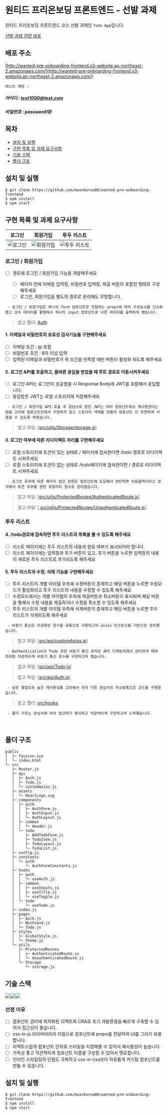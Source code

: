 # 원티드 프리온보딩 프론트엔드 - 선발 과제

원티드 프리온보딩 프론트엔드 코스 선발 과제인 `Todo App`입니다.

[선발 과제 관련 레포](https://github.com/walking-sunset/selection-task)

## **배포 주소**

[http://wanted-pre-onboarding-frontend.s3-website.ap-northeast-2.amazonaws.com/](http://wanted-pre-onboarding-frontend.s3-website.ap-northeast-2.amazonaws.com/)

`테스트 계정 :`

##### 아이디 : test1000@test.com

##### 비밀번호 : password!@

## 목차

- [설치 및 실행](#설치-및-실행)
- [구현 목록 및 과제 요구사항](#구현-목록-및-과제-요구사항)
- [기술 스택](#기술-스택)
- [폴더 구조](#폴더-구조)

## **설치 및 실행**

```
$ git clone https://github.com/moonkorea00/wanted-pre-onboarding-frontend
$ npm install
$ npm start
```

## 구현 목록 및 과제 요구사항
  
|                                                        로그인                                                         |                                                     회원가입                                                     |                                                   투두 리스트                                                    |
| :-------------------------------------------------------------------------------------------------------------------: | :--------------------------------------------------------------------------------------------------------------: | :------------------------------------------------------------------------------------------------------------: |
|    ![로그인](https://user-images.githubusercontent.com/78708082/196017717-c4f2d18f-54f1-4976-97c6-a55b660ed985.png)    | ![회원가입](https://user-images.githubusercontent.com/78708082/196017726-fd78dfaa-ee3e-431b-ac08-9e0a94b4bc5a.png) | ![투두 리스트](https://user-images.githubusercontent.com/78708082/196017727-3b8eaa75-014c-41b6-9f42-6b00741b2c58.png) |

### 로그인 / 회원가입
  
- [ ] 경로에 로그인 / 회원가입 기능을 개발해주세요
  
  - [ ] 페이지 안에 이메일 입력창, 비밀번호 입력창, 제출 버튼이 포함된 형태로 구성해주세요
  - [ ] 로그인, 회원가입을 별도의 경로로 분리해도 무방합니다.
  
 ` - 로그인 / 회원가입은 하나의 form 컴포넌트로 전달하는 props에 따라 구성요소를 간소화했고 상수 데이터를 활용해서 하나의 input 컴포넌트로 다른 데이터를 출력하게 했습니다.`
 
> 참고 폴더: [Auth](https://github.com/moonkorea00/wanted-pre-onboarding-frontend/blob/master/src/pages/Auth.js)

#### 1. 이메일과 비밀번호의 유효성 검사기능을 구현해주세요
  
  - [ ] 이메일 조건 : @ 포함
  - [ ]  비밀번호 조건 : 8자 이상 입력
  - [ ]  입력된 이메일과 비밀번호가 위 조건을 만족할 때만 버튼이 활성화 되도록 해주세요

#### 2. 로그인 API를 호출하고, 올바른 응답을 받았을 때 루트 경로로 이동시켜주세요
  
  - [ ]  로그인 API는 로그인이 성공했을 시 Response Body에 JWT를 포함해서 응답합니다.
  - [ ]  응답받은 JWT는 로컬 스토리지에 저장해주세요
  
  ` - 로그인 / 회원가입 API 호출 후 응답으로 받은 JWT는 여러 컴포넌트에서 재사용한다는 점을 고려해 컴포넌트단에서 구현하지 않고 스토리지 객체를 만들어 컴포넌트 간 유연하게 사용할 수 있도록 하였습니다.`
  
  > 참고 파일: [[src/utils/Storage/storage.js](https://github.com/moonkorea00/wanted-pre-onboarding-frontend/blob/master/src/utils/Storage/storage.js)]

#### 3. 로그인 여부에 따른 리다이렉트 처리를 구현해주세요
  
  - [ ] 로컬 스토리지에 토큰이 있는 상태로 / 페이지에 접속한다면 /todo 경로로 리다이렉트 시켜주세요
  - [ ] 로컬 스토리지에 토큰이 없는 상태로 /todo페이지에 접속한다면 / 경로로 리다이렉트 시켜주세요

  ` - 로그인 유무에 따른 페이지 접근 권한은 컴포넌트에 도달해서 판단하면 비효율적이라고 생각해서 토큰 유무를 권한 유틸리티 함수로 관리했습니다.`

  > 참고 파일: [[src/utils/ProtectedRoutes/AuthenticatedRoute.js](https://github.com/moonkorea00/wanted-pre-onboarding-frontend/blob/master/src/utils/ProtectedRoutes/AuthenticatedRoute.js)]
  
  > 참고 파일: [[  src/utils/ProtectedRoutes/UnauthenticatedRoute.js](https://github.com/moonkorea00/wanted-pre-onboarding-frontend/blob/master/src/utils/ProtectedRoutes/UnauthenticatedRoute.js)]
  
### 투두 리스트

#### 4. /todo경로에 접속하면 투두 리스트의 목록을 볼 수 있도록 해주세요

  - [ ] 리스트 페이지에는 투두 리스트의 내용과 완료 여부가 표시되어야 합니다.
  - [ ] 리스트 페이지에는 입력창과 추가 버튼이 있고, 추가 버튼을 누르면 입력창의 내용이 새로운 투두 리스트로 추가되도록 해주세요
  
#### 5. 투두 리스트의 수정, 삭제 기능을 구현해주세요

  - [ ] 투두 리스트의 개별 아이템 우측에 수정버튼이 존재하고 해당 버튼을 누르면 수정모드가 활성화되고 투두 리스트의 내용을 수정할 수 있도록 해주세요
  - [ ] 수정모드에서는 개별 아이템의 우측에 제출버튼과 취소버튼이 표시되며 해당 버튼을 통해서 수정 내용을 제출하거나 수정을 취소할 수 있도록 해주세요
  - [ ] 투두 리스트의 개별 아이템 우측에 삭제버튼이 존재하고 해당 버튼을 누르면 투두 리스트가 삭제되도록 해주세요
  
  ` - 비동기 통신은 추상화된 함수를 공통으로 사용하고자 axios 인스턴스를 기반으로 관리했습니다.`

> 참고 파일: [[src/api/customAxios.js](https://github.com/moonkorea00/wanted-pre-onboarding-frontend/blob/master/src/api/customAxios.js)]

  ` - Authentication과 Todo 관련 비동기 통신 로직은 API 디렉토리에서 관리하게 하여 최대한 직관적이게 비동기 통신 함수를 구현하고자 했습니다.`
  
> 참고 파일: [[src/api/Todo.js](https://github.com/moonkorea00/wanted-pre-onboarding-frontend/blob/master/src/api/Todo.js)]

> 참고 파일: [[src/api/Auth.js](https://github.com/moonkorea00/wanted-pre-onboarding-frontend/blob/master/src/api/Auth.js)]

  ` - 낮은 결합도와 높은 재사용성을 고려해서 각각 다른 관심사의 커스텀훅으로 코드를 구현했습니다.`

> 참고 폴더: [src/hooks](https://github.com/moonkorea00/wanted-pre-onboarding-frontend/tree/master/src/hooks)

  ` - 폴더 구조는 관심사에 따라 접근하기 용이하고 직관적이게 구성하고자 노력했습니다.`

<br />

## **폴더 구조**

```
public
│  ├─ favicon.ico
│  └─ index.html
└─ src
   ├─ Router.js
   ├─ api
   │  ├─ Auth.js
   │  ├─ Todo.js
   │  └─ customAxios.js
   ├─ assets
   │  └─ ReactLogo.svg
   ├─ components
   │  ├─ auth
   │  │  ├─ AuthForm.js
   │  │  ├─ AuthInput.js
   │  │  └─ AuthLayout.js
   │  ├─ common
   │  │  └─ Header.js
   │  └─ todo
   │     ├─ AddTodoForm.js
   │     ├─ TodoItem.js
   │     ├─ TodoLayout.js
   │     └─ TodoList.js
   ├─ config.js
   ├─ constants
   │  └─ auth
   │     └─ AuthFormConstants.js
   ├─ hooks
   │  ├─ auth
   │  │  └─ useAuth.js
   │  ├─ common
   │  │  ├─ useInputs.js
   │  │  ├─ useTitle.js
   │  │  └─ useToggle.js
   │  └─ todo
   │     └─ useTodo.js
   ├─ index.js
   ├─ pages
   │  ├─ Auth.js
   │  ├─ NotFound.js
   │  └─ Todo.js
   ├─ styles
   │  ├─ GlobalStyle.js
   │  └─ theme.js
   └─ utils
      ├─ ProtectedRoutes
      │  ├─ AuthenticatedRoute.js
      │  └─ UnauthenticatedRoute.js
      └─ Storage
         └─ storage.js
```

## **기술 스택**

<img src="https://img.shields.io/badge/javascript-F7DF1E?style=for-the-badge&logo=javascript&logoColor=black"><img src="https://img.shields.io/badge/react-61DAFB?style=for-the-badge&logo=react&logoColor=black"><img src="https://img.shields.io/badge/styled--components-DB7093?style=for-the-badge&logo=styled-components&logoColor=white"/>

### 선정 이유

  - [ ] 컴포넌트 관리에 최적화된 리액트와 CRA로 초기 개발환경을 빠르게 구축할 수 있어서 접근성이 좋습니다.
  - [ ] css-in-js 라이버러리의 이점으로 컴포넌트에 props를 전달하여 UI를 그리기 유용합니다.
  - [ ] 리액트스럽게 컴포넌트 단위로 스타일을 지정해줄 수 있어서 재사용성이 높습니다.
  - [ ] 가독성 좋고 직관적이게 컴포넌트 이름을 구성할 수 있어서 명료합니다.
  - [ ] 인라인 스타일링의 단점도 극복하고 css-in-css보다 자유롭게 커스텀 컴포넌트를 만들 수 있습니다.

## **설치 및 실행**

```
$ git clone https://github.com/moonkorea00/wanted-pre-onboarding-frontend
$ npm install
$ npm start
```

